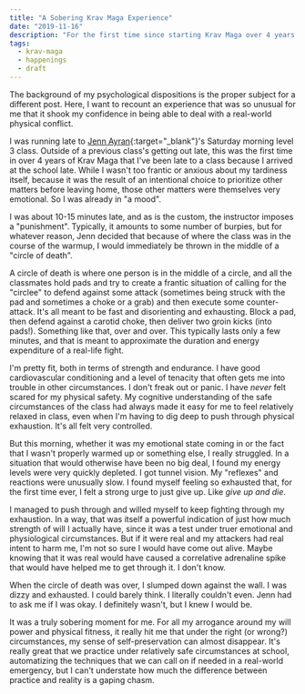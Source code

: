 ```yaml
---
title: "A Sobering Krav Maga Experience"
date: "2019-11-16"
description: "For the first time since starting Krav Maga over 4 years earlier, I had an experience in class that was so disorienting and exhausting that I struggled to muster up the will to keep fighting."
tags:
  - krav-maga
  - happenings
  - draft
---
```


The background of my psychological dispositions is the proper subject for a different post. Here, I want to recount an experience that was so unusual for me that it shook my confidence in being able to deal with a real-world physical conflict.

I was running late to [Jenn Ayran](https://www.kravmaga-sf.com/about-krav-maga-sf/our-team/#after_submenu_3){:target="&lowbar;blank"}'s Saturday morning level 3 class. Outside of a previous class's getting out late, this was the first time in over 4 years of Krav Maga that I've been late to a class because I arrived at the school late. While I wasn't too frantic or anxious about my tardiness itself, because it was the result of an intentional choice to prioritize other matters before leaving home, those other matters were themselves very emotional. So I was already in "a mood".

I was about 10-15 minutes late, and as is the custom, the instructor imposes a "punishment". Typically, it amounts to some number of burpies, but for whatever reason, Jenn decided that because of where the class was in the course of the warmup, I would immediately be thrown in the middle of a "circle of death".

A circle of death is where one person is in the middle of a circle, and all the classmates hold pads and try to create a frantic situation of calling for the "circlee" to defend against some attack (sometimes being struck with the pad and sometimes a choke or a grab) and then execute some counter-attack. It's all meant to be fast and disorienting and exhausting. Block a pad, then defend against a carotid choke, then deliver two groin kicks (into pads!). Something like that, over and over. This typically lasts only a few minutes, and that is meant to approximate the duration and energy expenditure of a real-life fight.

I'm pretty fit, both in terms of strength and endurance. I have good cardiovascular conditioning and a level of tenacity that often gets me into trouble in other circumstances. I don't freak out or panic. I have _never_ felt scared for my physical safety. My cognitive understanding of the safe circumstances of the class had always made it easy for me to feel relatively relaxed in class, even when I'm having to dig deep to push through physical exhaustion. It's all felt very controlled.

But this morning, whether it was my emotional state coming in or the fact that I wasn't properly warmed up or something else, I really struggled. In a situation that would otherwise have been no big deal, I found my energy levels were very quickly depleted. I got tunnel vision. My "reflexes" and reactions were unusually slow. I found myself feeling so exhausted that, for the first time ever, I felt a strong urge to just give up. Like _give up and die_.

I managed to push through and willed myself to keep fighting through my exhaustion. In a way, that was itself a powerful indication of just how much strength of will I actually have, since it was a test under truer emotional and physiological circumstances. But if it were real and my attackers had real intent to harm me, I'm not so sure I would have come out alive. Maybe knowing that it was real would have caused a correlative adrenaline spike that would have helped me to get through it. I don't know.

When the circle of death was over, I slumped down against the wall. I was dizzy and exhausted. I could barely think. I literally couldn't even. Jenn had to ask me if I was okay. I definitely wasn't, but I knew I would be.

It was a truly sobering moment for me. For all my arrogance around my will power and physical fitness, it really hit me that under the right (or wrong?) circumstances, my sense of self-preservation can almost disappear. It's really great that we practice under relatively safe circumstances at school, automatizing the techniques that we can call on if needed in a real-world emergency, but I can't understate how much the difference between practice and reality is a gaping chasm.
